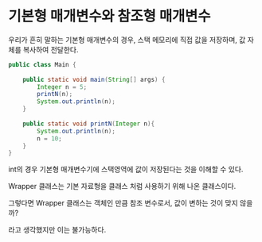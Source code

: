 # 기본형 매개변수와 참조형 매개변수

우리가 흔히 말하는 기본형 매개변수의 경우,  스택 메모리에 직접 값을 저장하며, 값 자체를 복사하여 전달한다.
```java
public class Main {  
      
    public static void main(String[] args) {  
        Integer n = 5;  
        printN(n);  
        System.out.println(n);  
    }  
  
    public static void printN(Integer n){  
        System.out.println(n);  
        n = 10;  
    }  
}
```
int의 경우 기본형 매개변수기에 스택영역에 값이 저장된다는 것을 이해할 수 있다.

Wrapper 클래스는 기본 자료형을 클래스 처럼 사용하기 위해 나온 클래스이다.

그렇다면 Wrapper 클래스는 객체인 만큼 참조 변수로서, 값이 변하는 것이 맞지 않을까?

라고 생각했지만 이는 불가능하다. 